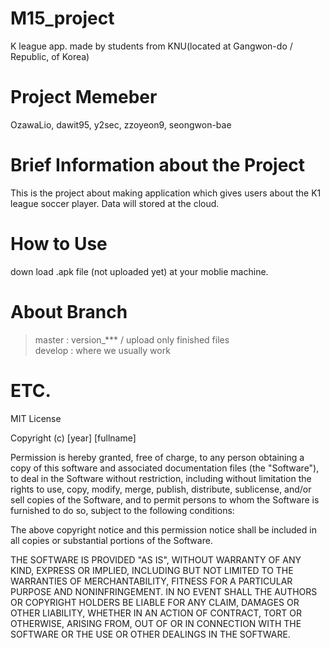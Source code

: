 # M15_project </H1>
K league app. made by students from KNU(located at Gangwon-do / Republic, of Korea)

# Project Memeber
 OzawaLio, dawit95, y2sec, zzoyeon9, seongwon-bae
 
# Brief Information about the Project
This is the project about making application which gives users about the K1 league soccer player.
Data will stored at the cloud.

# How to Use
down load .apk file (not uploaded yet) at your moblie machine.

# About Branch
 > master : version_*** / upload only finished files<br>
 > develop : where we usually work

# ETC.
MIT License

Copyright (c) [year] [fullname]

Permission is hereby granted, free of charge, to any person obtaining a copy
of this software and associated documentation files (the "Software"), to deal
in the Software without restriction, including without limitation the rights
to use, copy, modify, merge, publish, distribute, sublicense, and/or sell
copies of the Software, and to permit persons to whom the Software is
furnished to do so, subject to the following conditions:

The above copyright notice and this permission notice shall be included in all
copies or substantial portions of the Software.

THE SOFTWARE IS PROVIDED "AS IS", WITHOUT WARRANTY OF ANY KIND, EXPRESS OR
IMPLIED, INCLUDING BUT NOT LIMITED TO THE WARRANTIES OF MERCHANTABILITY,
FITNESS FOR A PARTICULAR PURPOSE AND NONINFRINGEMENT. IN NO EVENT SHALL THE
AUTHORS OR COPYRIGHT HOLDERS BE LIABLE FOR ANY CLAIM, DAMAGES OR OTHER
LIABILITY, WHETHER IN AN ACTION OF CONTRACT, TORT OR OTHERWISE, ARISING FROM,
OUT OF OR IN CONNECTION WITH THE SOFTWARE OR THE USE OR OTHER DEALINGS IN THE
SOFTWARE.
